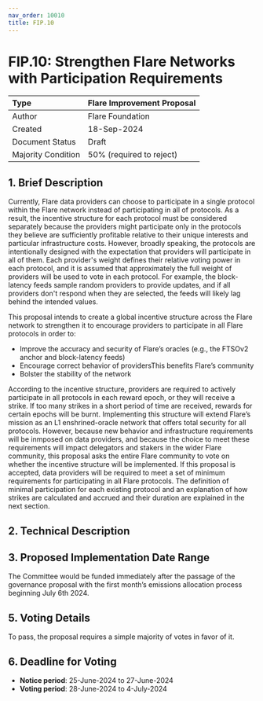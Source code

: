 ```yaml
---
nav_order: 10010
title: FIP.10
---
```


# FIP.10: Strengthen Flare Networks with Participation Requirements

| Type               | Flare Improvement Proposal |
| :----------------- | :------------------------- |
| Author             | Flare Foundation           |
| Created            | 18-Sep-2024                |
| Document Status    | Draft                      |
| Majority Condition | 50% (required to reject)   |

## 1. Brief Description

Currently, Flare data providers can choose to participate in a single protocol within the Flare network instead of participating in all of protocols.
As a result, the incentive structure for each protocol must be considered separately because the providers might participate only in the protocols they believe are sufficiently profitable relative to their unique interests and particular infrastructure costs.
However, broadly speaking, the protocols are intentionally designed with the expectation that providers will participate in all of them. Each provider's weight defines their relative voting power in each protocol, and it is assumed that approximately the full weight of providers will be used to vote in each protocol.
For example, the block-latency feeds sample random providers to provide updates, and if all providers don't respond when they are selected, the feeds will likely lag behind the intended values.

This proposal intends to create a global incentive structure across the Flare network to strengthen it to encourage providers to participate in all Flare protocols in order to:

* Improve the accuracy and security of Flare’s oracles (e.g., the FTSOv2 anchor and block-latency feeds)
* Encourage correct behavior of providersThis benefits Flare’s community
* Bolster the stability of the network

According to the incentive structure, providers are required to actively participate in all protocols in each reward epoch, or they will receive a strike.
If too many strikes in a short period of time are received, rewards for certain epochs will be burnt.
Implementing this structure will extend Flare’s mission as an L1 enshrined-oracle network that offers total security for all protocols.
However, because new behavior and infrastructure requirements will be inmposed on data providers, and because the choice to meet these requirements will impact delegators and stakers in the wider Flare community, this proposal asks the entire Flare community to vote on whether the incentive structure will be implemented.
If this proposal is accepted, data providers will be required to meet a set of minimum requirements for participating in all Flare protocols.
The definition of minimal participation for each existing protocol and an explanation of how strikes are calculated and accrued and their duration are explained in the next section.

## 2. Technical Description



## 3. Proposed Implementation Date Range

The Committee would be funded immediately after the passage of the governance proposal with the first month’s emissions allocation process beginning July 6th 2024.

## 5. Voting Details

To pass, the proposal requires a simple majority of votes in favor of it.

## 6. Deadline for Voting

* **Notice period**: 25-June-2024 to 27-June-2024
* **Voting period**: 28-June-2024 to 4-July-2024